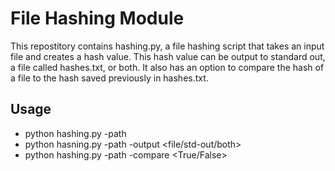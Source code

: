 # File Hashing Module

This repostitory contains hashing.py, a file hashing script that takes an input file and creates a hash value. This hash value can be output to standard out, a file called hashes.txt, or both. It also has an option to compare the hash of a file to the hash saved previously in hashes.txt.

## Usage

- python hashing.py -path <PATH>
- python hasning.py -path <PATH> -output <file/std-out/both>
- python hashing.py -path <PATH> -compare <True/False>